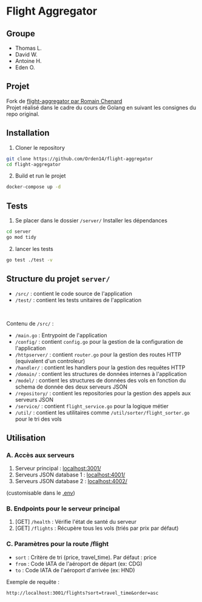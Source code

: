 # Flight Aggregator

## Groupe
- Thomas L.
- David W.
- Antoine H.
- Eden O.

## Projet

Fork de [flight-aggregator par Romain Chenard](https://github.com/RomainC75/flight-aggregator)  
Projet réalisé dans le cadre du cours de Golang en suivant les consignes du repo original.

## Installation

1. Cloner le repository
```bash
git clone https://github.com/Orden14/flight-aggregator
cd flight-aggregator
```

2. Build et run le projet
```bash
docker-compose up -d
```

## Tests

1. Se placer dans le dossier `/server/` Installer les dépendances
```bash
cd server
go mod tidy
```

2. lancer les tests
``` bash
go test ./test -v
```

## Structure du projet `server/`

- `/src/` : contient le code source de l'application
- `/test/` : contient les tests unitaires de l'application

<br />

Contenu de `/src/` :
- `/main.go` : Entrypoint de l'application
- `/config/` : contient `config.go` pour la gestion de la configuration de l'application
- `/httpserver/` : contient `router.go` pour la gestion des routes HTTP (equivalent d'un controleur)
- `/handler/` : contient les handlers pour la gestion des requêtes HTTP
- `/domain/` : contient les structures de données internes à l'application
- `/model/` : contient les structures de données des vols en fonction du schema de donnée des deux serveurs JSON
- `/repository/` : contient les repositories pour la gestion des appels aux serveurs JSON
- `/service/` : contient `flight_service.go` pour la logique métier
- `/util/` : contient les utilitaires comme `/util/sorter/flight_sorter.go` pour le tri des vols

## Utilisation

### A. Accès aux serveurs

1. Serveur principal : [localhost:3001/](http://localhost:3001/)
2. Serveurs JSON database 1 : [localhost:4001/](http://localhost:4001/)
3. Serveurs JSON database 2 : [localhost:4002/](http://localhost:4002/)

(customisable dans le [.env](.env))

### B. Endpoints pour le serveur principal

1. [GET] `/health` : Vérifie l'état de santé du serveur
2. [GET] `/flights` : Récupère tous les vols (triés par prix par défaut)

### C. Paramètres pour la route /flight

- `sort` : Critère de tri (price, travel_time). Par défaut : price
- `from` : Code IATA de l'aéroport de départ (ex: CDG)
- `to` : Code IATA de l'aéroport d'arrivée (ex: HND)

Exemple de requête : 
```
http://localhost:3001/flights?sort=travel_time&order=asc
```